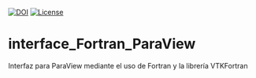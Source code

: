 [![DOI](https://zenodo.org/badge/756192940.svg)](https://zenodo.org/doi/10.5281/zenodo.10649283)
[![License](https://img.shields.io/badge/license-GNU%20GeneraL%20Public%20License%20v3,%20GPLv3-blue.svg)]()


# interface_Fortran_ParaView
Interfaz para ParaView mediante el uso de Fortran y la librería VTKFortran
